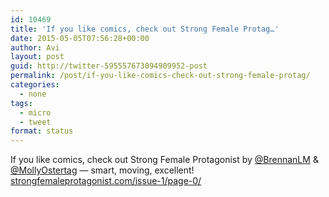 ```yaml
---
id: 10469
title: 'If you like comics, check out Strong Female Protag…'
date: 2015-05-05T07:56:28+00:00
author: Avi
layout: post
guid: http://twitter-595557673094909952-post
permalink: /post/if-you-like-comics-check-out-strong-female-protag/
categories:
  - none
tags:
  - micro
  - tweet
format: status
---
```

If you like comics, check out Strong Female Protagonist by [@BrennanLM](http://twitter.com/BrennanLM) & [@MollyOstertag](http://twitter.com/MollyOstertag) — smart, moving, excellent! [strongfemaleprotagonist.com/issue-1/page-0/](http://strongfemaleprotagonist.com/issue-1/page-0/)